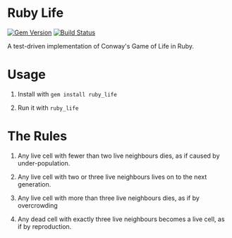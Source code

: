 Ruby Life
=========

[![Gem Version](https://badge.fury.io/rb/ruby_life.png)](http://badge.fury.io/rb/ruby_life)
[![Build Status](https://travis-ci.org/enocom/ruby_life.png)](https://travis-ci.org/enocom/ruby_life)


A test-driven implementation of Conway's Game of Life in Ruby.

Usage
=====

1) Install with `gem install ruby_life`

2) Run it with `ruby_life`

The Rules
=========

1. Any live cell with fewer than two live neighbours dies,
   as if caused by under-population.

2. Any live cell with two or three live neighbours
   lives on to the next generation.

3. Any live cell with more than three live
   neighbours dies, as if by overcrowding

4. Any dead cell with exactly three live neighbours
   becomes a live cell, as if by reproduction.

